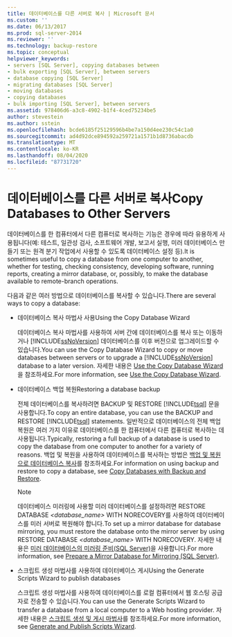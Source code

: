```yaml
---
title: 데이터베이스를 다른 서버로 복사 | Microsoft 문서
ms.custom: ''
ms.date: 06/13/2017
ms.prod: sql-server-2014
ms.reviewer: ''
ms.technology: backup-restore
ms.topic: conceptual
helpviewer_keywords:
- servers [SQL Server], copying databases between
- bulk exporting [SQL Server], between servers
- database copying [SQL Server]
- migrating databases [SQL Server]
- moving databases
- copying databases
- bulk importing [SQL Server], between servers
ms.assetid: 978406d6-a3c8-4902-b1f4-4ced75234be5
author: stevestein
ms.author: sstein
ms.openlocfilehash: bcde6185f25129596b4be7a150d4ee230c54c1a0
ms.sourcegitcommit: ad4d92dce894592a259721a1571b1d8736abacdb
ms.translationtype: MT
ms.contentlocale: ko-KR
ms.lasthandoff: 08/04/2020
ms.locfileid: "87731720"
---
```

# <a name="copy-databases-to-other-servers"></a><span data-ttu-id="6342c-102">데이터베이스를 다른 서버로 복사</span><span class="sxs-lookup"><span data-stu-id="6342c-102">Copy Databases to Other Servers</span></span>
  <span data-ttu-id="6342c-103">데이터베이스를 한 컴퓨터에서 다른 컴퓨터로 복사하는 기능은 경우에 따라 유용하게 사용됩니다(예: 테스트, 일관성 검사, 소프트웨어 개발, 보고서 실행, 미러 데이터베이스 만들기 또는 원격 분기 작업에서 사용할 수 있도록 데이터베이스 설정 등).</span><span class="sxs-lookup"><span data-stu-id="6342c-103">It is sometimes useful to copy a database from one computer to another, whether for testing, checking consistency, developing software, running reports, creating a mirror database, or, possibly, to make the database available to remote-branch operations.</span></span>  
  
 <span data-ttu-id="6342c-104">다음과 같은 여러 방법으로 데이터베이스를 복사할 수 있습니다.</span><span class="sxs-lookup"><span data-stu-id="6342c-104">There are several ways to copy a database:</span></span>  
  
-   <span data-ttu-id="6342c-105">데이터베이스 복사 마법사 사용</span><span class="sxs-lookup"><span data-stu-id="6342c-105">Using the Copy Database Wizard</span></span>  
  
     <span data-ttu-id="6342c-106">데이터베이스 복사 마법사를 사용하여 서버 간에 데이터베이스를 복사 또는 이동하거나 [!INCLUDE[ssNoVersion](../../includes/ssnoversion-md.md)] 데이터베이스를 이후 버전으로 업그레이드할 수 있습니다.</span><span class="sxs-lookup"><span data-stu-id="6342c-106">You can use the Copy Database Wizard to copy or move databases between servers or to upgrade a [!INCLUDE[ssNoVersion](../../includes/ssnoversion-md.md)] database to a later version.</span></span> <span data-ttu-id="6342c-107">자세한 내용은 [Use the Copy Database Wizard](use-the-copy-database-wizard.md)을 참조하세요.</span><span class="sxs-lookup"><span data-stu-id="6342c-107">For more information, see [Use the Copy Database Wizard](use-the-copy-database-wizard.md).</span></span>  
  
-   <span data-ttu-id="6342c-108">데이터베이스 백업 복원</span><span class="sxs-lookup"><span data-stu-id="6342c-108">Restoring a database backup</span></span>  
  
     <span data-ttu-id="6342c-109">전체 데이터베이스를 복사하려면 BACKUP 및 RESTORE [!INCLUDE[tsql](../../includes/tsql-md.md)] 문을 사용합니다.</span><span class="sxs-lookup"><span data-stu-id="6342c-109">To copy an entire database, you can use the BACKUP and RESTORE [!INCLUDE[tsql](../../includes/tsql-md.md)] statements.</span></span> <span data-ttu-id="6342c-110">일반적으로 데이터베이스의 전체 백업 복원은 여러 가지 이유로 데이터베이스를 한 컴퓨터에서 다른 컴퓨터로 복사하는 데 사용됩니다.</span><span class="sxs-lookup"><span data-stu-id="6342c-110">Typically, restoring a full backup of a database is used to copy the database from one computer to another for a variety of reasons.</span></span> <span data-ttu-id="6342c-111">백업 및 복원을 사용하여 데이터베이스를 복사하는 방법은 [백업 및 복원으로 데이터베이스 복사](copy-databases-with-backup-and-restore.md)를 참조하세요.</span><span class="sxs-lookup"><span data-stu-id="6342c-111">For information on using backup and restore to copy a database, see [Copy Databases with Backup and Restore](copy-databases-with-backup-and-restore.md).</span></span>  
  
    > [!NOTE]  
    >  <span data-ttu-id="6342c-112">데이터베이스 미러링에 사용할 미러 데이터베이스를 설정하려면 RESTORE DATABASE *<database_name>* WITH NORECOVERY를 사용하여 데이터베이스를 미러 서버로 복원해야 합니다.</span><span class="sxs-lookup"><span data-stu-id="6342c-112">To set up a mirror database for database mirroring, you must restore the database onto the mirror server by using RESTORE DATABASE *<database_name>* WITH NORECOVERY.</span></span> <span data-ttu-id="6342c-113">자세한 내용은 [미러 데이터베이스의 미러링 준비&#40;SQL Server&#41;](../../database-engine/database-mirroring/prepare-a-mirror-database-for-mirroring-sql-server.md)을 사용합니다.</span><span class="sxs-lookup"><span data-stu-id="6342c-113">For more information, see [Prepare a Mirror Database for Mirroring &#40;SQL Server&#41;](../../database-engine/database-mirroring/prepare-a-mirror-database-for-mirroring-sql-server.md).</span></span>  
  
-   <span data-ttu-id="6342c-114">스크립트 생성 마법사를 사용하여 데이터베이스 게시</span><span class="sxs-lookup"><span data-stu-id="6342c-114">Using the Generate Scripts Wizard to publish databases</span></span>  
  
     <span data-ttu-id="6342c-115">스크립트 생성 마법사를 사용하여 데이터베이스를 로컬 컴퓨터에서 웹 호스팅 공급자로 전송할 수 있습니다.</span><span class="sxs-lookup"><span data-stu-id="6342c-115">You can use the Generate Scripts Wizard to transfer a database from a local computer to a Web hosting provider.</span></span> <span data-ttu-id="6342c-116">자세한 내용은 [스크립트 생성 및 게시 마법사](../scripting/generate-and-publish-scripts-wizard.md)를 참조하세요.</span><span class="sxs-lookup"><span data-stu-id="6342c-116">For more information, see [Generate and Publish Scripts Wizard](../scripting/generate-and-publish-scripts-wizard.md).</span></span>  
  
  
